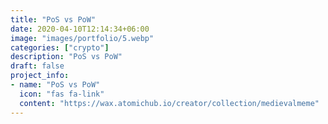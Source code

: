 ```yaml
---
title: "PoS vs PoW"
date: 2020-04-10T12:14:34+06:00
image: "images/portfolio/5.webp"
categories: ["crypto"]
description: "PoS vs PoW"
draft: false
project_info:
- name: "PoS vs PoW"
  icon: "fas fa-link"
  content: "https://wax.atomichub.io/creator/collection/medievalmeme"
---
```

